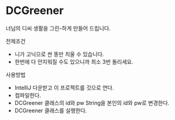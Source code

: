 # DCGreener

너님의 디씨 생활을 그린-하게 만들어 드립니다.

전제조건
- 니가 고닉으로 싼 똥만 치울 수 있습니다.
- 한번에 다 안지워질 수도 있으니까 최소 3번 돌리세요.

사용방법
* IntelliJ 다운받고 이 프로젝트를 깃으로 연다.
* 컴파일한다.
* DCGreener 클래스의 id와 pw String을 본인의 id와 pw로 변경한다.
* DCGreener 클래스를 실행한다.

